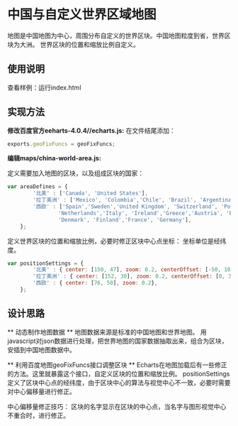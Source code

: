 # 中国与自定义世界区域地图

地图是中国地图为中心，周围分布自定义的世界区块。中国地图粒度到省，世界区块为大洲。
世界区块的位置和缩放比例自定义。

## 使用说明
查看样例：运行index.html


## 实现方法

**修改百度官方eeharts-4.0.4//echarts.js:**
在文件结尾添加：
```javascript
exports.geoFixFuncs = geoFixFuncs;
```

**编辑maps/china-world-area.js:**

定义需要加入地图的区块，以及组成区块的国家：
```javascript
var areaDefines = {
        '北美' : ['Canada', 'United States'],
        '拉丁美洲' : ['Mexico', 'Colombia','Chile', 'Brazil', 'Argentina'],
        '西欧' : ['Spain','Sweden','United Kingdom', 'Switzerland', 'Portugal', 'Norway',
                'Netherlands','Italy', 'Ireland','Greece','Austria', 'Belgium',
                'Denmark', 'Finland','France', 'Germany'],
    };
```

定义世界区块的位置和缩放比例，必要时修正区块中心点坐标：
坐标单位是经纬度。
```javascript
var positionSettings = {
        '北美' : { center: [150, 47], zoom: 0.2, centerOffset: [-50, 10]},
        '拉丁美洲' : { center: [152, 30], zoom: 0.2, centerOffset: [0, 30]},
        '西欧' : { center: [76, 50], zoom: 0.2},
    };
```


## 设计思路

** 动态制作地图数据 **
地图数据来源是标准的中国地图和世界地图。
用javascript对json数据进行处理，把世界地图的国家数据抽取出来，组合为区块，安插到中国地图数据中。

** 利用百度地图geoFixFuncs接口调整区块 **
Echarts在地图加载后有一些修正的方法。这里就暴露这个接口，自定义区块的位置和缩放比例。
positionSettings定义了区块中心点的经纬度，由于区块中心的算法与视觉中心不一致，必要时需要对中心偏移量进行修正。

中心偏移量修正技巧：
区块的名字显示在区块的中心点，当名字与图形视觉中心不重合时，进行修正。